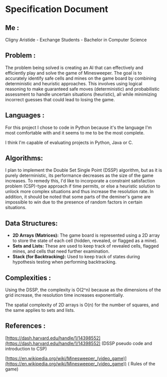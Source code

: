 # Specification Document

## **Me :**

Cligny Aristide - Exchange Students - Bachelor in Computer Science

## **Problem :**

The problem being solved is creating an AI that can effectively and efficiently play and solve the game of Minesweeper. The goal is to accurately identify safe cells and mines on the game board by combining deterministic and heuristic approaches. This involves using logical reasoning to make guaranteed safe moves (deterministic) and probabilistic assessment to handle uncertain situations (heuristic), all while minimizing incorrect guesses that could lead to losing the game.

## **Languages :**

For this project I chose to code in Python because it's the language I'm most comfortable with and it seems to me to be the most complete.

I think I'm capable of evaluating projects in Python, Java or C.

## Algorithms:

I plan to implement the Double Set Single Point (DSSP) algorithm, but as it is purely deterministic, its performance decreases as the size of the game increases. To remedy this, I'd like to incorporate a constraint satisfaction problem (CSP)-type approach if time permits, or else a heuristic solution to unlock more complex situations and thus increase the resolution rate. In addition, it should be noted that some parts of the deminer's game are impossible to win due to the presence of random factors in certain situations.

## Data Structures:

- **2D Arrays (Matrices):** The game board is represented using a 2D array to store the state of each cell (hidden, revealed, or flagged as a mine).
- **Sets and Lists:** These are used to keep track of revealed cells, flagged mines, and cells that need further examination.
- **Stack (for Backtracking):** Used to keep track of states during hypothesis testing when performing backtracking.

## **Complexities :**

Using the DSSP, the complexity is O(2^n) because as the dimensions of the grid increase, the resolution time increases exponentially.

The spatial complexity of 2D arrays is O(n) for the number of squares, and the same applies to sets and lists.

## **References :**

[https://dash.harvard.edu/handle/1/14398552](https://dash.harvard.edu/handle/1/14398552) (DSSP pseudo code and introduction to CSP)

[https://en.wikipedia.org/wiki/Minesweeper_(video_game)](https://en.wikipedia.org/wiki/Minesweeper_(video_game)) ( Rules of the game)